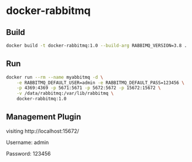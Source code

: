 # docker-rabbitmq

## Build

```bash
docker build -t docker-rabbitmq:1.0 --build-arg RABBIMQ_VERSION=3.8 .
```

## Run

```bash
docker run --rm --name myabbitmq -d \
    -e RABBITMQ_DEFAULT_USER=admin -e RABBITMQ_DEFAULT_PASS=123456 \
    -p 4369:4369 -p 5671:5671 -p 5672:5672 -p 15672:15672 \
    -v /data/rabbitmq:/var/lib/rabbitmq \
    docker-rabbitmq:1.0
```

## Management Plugin

visiting http://localhost:15672/

Username: admin

Password: 123456